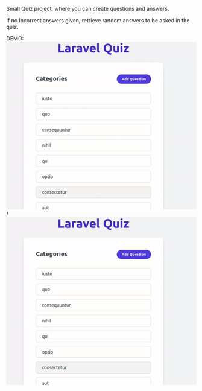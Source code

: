 Small Quiz project, where you can create questions and answers. 

If no Incorrect answers given, retrieve random answers to be asked in the quiz. 

DEMO:
![Quiz demo](ezgif.com-video-to-gif.gif) / ![](ezgif.com-video-to-gif.gif)
